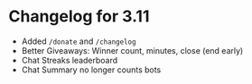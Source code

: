 # Changelog for 3.11

- Added `/donate` and `/changelog`
- Better Giveaways: Winner count, minutes, close (end early)
- Chat Streaks leaderboard
- Chat Summary no longer counts bots
